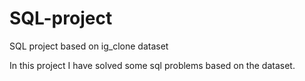 # SQL-project
SQL project based on ig_clone dataset

In this project I have solved some sql problems based on the dataset.
